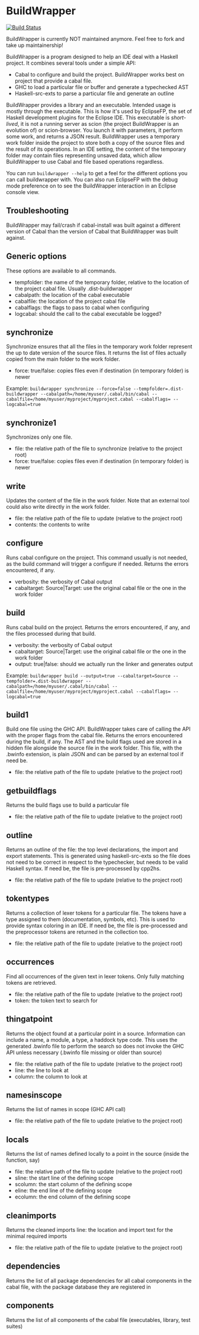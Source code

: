 # BuildWrapper

[![Build Status](https://travis-ci.org/JPMoresmau/BuildWrapper.svg?branch=master)](https://travis-ci.org/JPMoresmau/BuildWrapper)

BuildWrapper is currently NOT maintained anymore. Feel free to fork and take up maintainership!

BuildWrapper is a program designed to help an IDE deal with a Haskell project. It combines several tools under a simple API:

- Cabal to configure and build the project. BuildWrapper works best on project that provide a cabal file.
- GHC to load a particular file or buffer and generate a typechecked AST
- Haskell-src-exts to parse a particular file and generate an outline

BuildWrapper provides a library and an executable. Intended usage is mostly through the executable. This is how it's used by EclipseFP, the set of Haskell development plugins for the Eclipse IDE.
This executable is *short-lived*, it is not a running server as scion (the project BuildWrapper is an evolution of) or scion-browser. You launch it with parameters, it perform some work, and returns a JSON result.
BuildWrapper uses a temporary work folder inside the project to store both a copy of the source files and the result of its operations. In an IDE setting, the content of the temporary folder may contain files representing unsaved data, which allow BuildWrapper to use Cabal and file based operations regardless.


You can run `buildwrapper --help` to get a feel for the different options you can call buildwrapper with. You can also run EclipseFP with the debug mode preference on to see the BuildWrapper interaction in an Eclipse console view.

## Troubleshooting
BuildWrapper may fail/crash if cabal-install was built against a different version of Cabal than the version of Cabal that BuildWrapper was built against.

## Generic options
These options are available to all commands.

- tempfolder: the name of the temporary folder, relative to the location of the project cabal file. Usually .dist-buildwrapper
- cabalpath: the location of the cabal executable
- cabalfile: the location of the project cabal file
- cabalflags: the flags to pass to cabal when configuring
- logcabal: should the call to the cabal executable be logged?

## synchronize
Synchronize ensures that all the files in the temporary work folder represent the up to date version of the source files. It returns the list of files actually copied from the main folder to the work folder.

- force: true/false: copies files even if destination (in temporary folder) is newer

Example: `buildwrapper synchronize --force=false --tempfolder=.dist-buildwrapper --cabalpath=/home/myuser/.cabal/bin/cabal --cabalfile=/home/myuser/myproject/myproject.cabal --cabalflags= --logcabal=true`


## synchronize1
Synchronizes only one file.

- file: the relative path of the file to synchronize (relative to the project root)
- force: true/false: copies files even if destination (in temporary folder) is newer

## write
Updates the content of the file in the work folder. Note that an external tool could also write directly in the work folder.

- file: the relative path of the file to update (relative to the project root)
- contents: the contents to write

## configure
Runs cabal configure on the project. This command usually is not needed, as the build command will trigger a configure if needed.
Returns the errors encountered, if any.

- verbosity: the verbosity of Cabal output
- cabaltarget: Source|Target: use the original cabal file or the one in the work folder

## build
Runs cabal build on the project.
Returns the errors encountered, if any, and the files processed during that build.

- verbosity: the verbosity of Cabal output
- cabaltarget: Source|Target: use the original cabal file or the one in the work folder
- output: true|false: should we actually run the linker and generates output

Example: `buildwrapper build --output=true --cabaltarget=Source --tempfolder=.dist-buildwrapper --cabalpath=/home/myuser/.cabal/bin/cabal --cabalfile=/home/myuser/myproject/myproject.cabal --cabalflags= --logcabal=true`


## build1
Build one file using the GHC API. BuildWrapper takes care of calling the API with the proper flags from the cabal file.
Returns the errors encountered during the build, if any.
The AST and the build flags used are stored in a hidden file alongside the source file in the work folder. This file, with the .bwinfo extension, is plain JSON and can be parsed by an external tool if need be.

- file: the relative path of the file to update (relative to the project root)

## getbuildflags
Returns the build flags use to build a particular file

- file: the relative path of the file to update (relative to the project root)

## outline
Returns an outline of the file: the top level declarations, the import and export statements. This is generated using haskell-src-exts so the file does not need to be correct in respect to the typechecker, but needs to be valid Haskell syntax. If need be, the file is pre-processed by cpp2hs.

- file: the relative path of the file to update (relative to the project root)

## tokentypes
Returns a collection of lexer tokens for a particular file. The tokens have a type assigned to them (documentation, symbols, etc). This is used to provide syntax coloring in an IDE. If need be, the file is pre-processed and the preprocessor tokens are returned in the collection too.

- file: the relative path of the file to update (relative to the project root)

## occurrences
Find all occurrences of the given text in lexer tokens. Only fully matching tokens are retrieved.

- file: the relative path of the file to update (relative to the project root)
- token: the token text to search for

## thingatpoint
Returns the object found at a particular point in a source. Information can include a name, a module, a type, a haddock type code.
This uses the generated .bwinfo file to perform the search so does not invoke the GHC API unless necessary (.bwinfo file missing or older than source)

- file: the relative path of the file to update (relative to the project root)
- line: the line to look at
- column: the column to look at

## namesinscope
Returns the list of names in scope (GHC API call)

- file: the relative path of the file to update (relative to the project root)

## locals
Returns the list of names defined locally to a point in the source (inside the function, say)

- file: the relative path of the file to update (relative to the project root)
- sline: the start line of the defining scope
- scolumn: the start column of the defining scope
- eline: the end line of the defining scope
- ecolumn: the end column of the defining scope

## cleanimports
Returns the cleaned imports line: the location and import text for the minimal required imports

- file: the relative path of the file to update (relative to the project root)

## dependencies
Returns the list of all package dependencies for all cabal components in the cabal file, with the package database they are registered in

## components
Returns the list of all components of the cabal file (executables, library, test suites)
